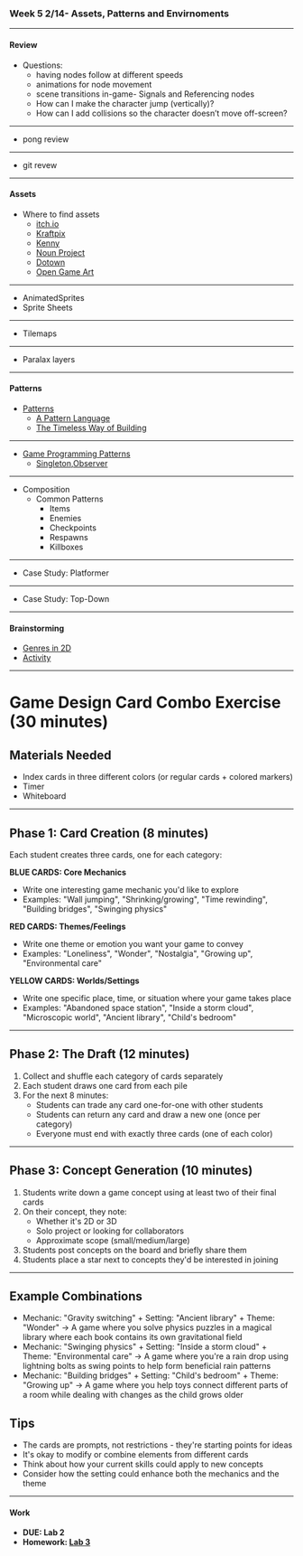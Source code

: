 
### Week 5 2/14- Assets, Patterns and Envirnoments

---

#### Review
- Questions:
  - having nodes follow at different speeds
  - animations for node movement
  - scene transitions in-game- Signals and Referencing nodes
  - How can I make the character jump (vertically)?
  - How can I add collisions so the character doesn’t move off-screen?
---
- pong review
---
- git revew


---

#### Assets
- Where to find assets
  - [itch.io](https://itch.io/game-assets)
  - [Kraftpix](https://craftpix.net/freebies/?utm_campaign=Website&utm_source=gamedev.net&utm_medium=10-free-2d-game-asset-sites)
  - [Kenny](https://kenney.nl/assets)
  - [Noun Project](https://thenounproject.com/)
  - [Dotown](https://dotown.maeda-design-room.net/)
  - [Open Game Art](https://opengameart.org/)
---
- AnimatedSprites
- Sprite Sheets
---
- Tilemaps
---
- Paralax layers
---
#### Patterns
- [Patterns](https://docs.google.com/presentation/d/1Hk9H7u_YFsuF3ZEwK9-Qux65CLM2lkOdccihLV83lz4/edit?usp=sharing) 
  - [A Pattern Language](../../Readings/Alexander_A_Pattern_Language.pdf)
  - [The Timeless Way of Building](../../Readings/The_Timeless_Way_of_Building_Complete.pdf)
---
- [Game Programming Patterns](https://gameprogrammingpatterns.com)
  - [Singleton](https://gameprogrammingpatterns.com/singleton.html),[Observer](https://gameprogrammingpatterns.com/observer.html)
---
- Composition
  - Common Patterns
    - Items 
    - Enemies
    - Checkpoints
    - Respawns
    - Killboxes

---
- Case Study: Platformer
---
- Case Study: Top-Down

---
#### Brainstorming
- [Genres in 2D](https://docs.google.com/presentation/d/1ai6uhVzULKb22SbQ3zjPipXxItFrU2wMqn8B6BJ_dQM/edit)
- [Activity](../../Modules/3D/CapstoneBrainstorm.md)

---
# Game Design Card Combo Exercise (30 minutes)

## Materials Needed
- Index cards in three different colors (or regular cards + colored markers)
- Timer
- Whiteboard

---
## Phase 1: Card Creation (8 minutes)
Each student creates three cards, one for each category:

**BLUE CARDS: Core Mechanics**
- Write one interesting game mechanic you'd like to explore
- Examples: "Wall jumping", "Shrinking/growing", "Time rewinding", "Building bridges", "Swinging physics"

**RED CARDS: Themes/Feelings**
- Write one theme or emotion you want your game to convey
- Examples: "Loneliness", "Wonder", "Nostalgia", "Growing up", "Environmental care"

**YELLOW CARDS: Worlds/Settings**
- Write one specific place, time, or situation where your game takes place
- Examples: "Abandoned space station", "Inside a storm cloud", "Microscopic world", "Ancient library", "Child's bedroom"

---
## Phase 2: The Draft (12 minutes)
1. Collect and shuffle each category of cards separately
2. Each student draws one card from each pile
3. For the next 8 minutes:
   - Students can trade any card one-for-one with other students
   - Students can return any card and draw a new one (once per category)
   - Everyone must end with exactly three cards (one of each color)

---
## Phase 3: Concept Generation (10 minutes)
1. Students write down a game concept using at least two of their final cards
2. On their concept, they note:
   - Whether it's 2D or 3D
   - Solo project or looking for collaborators
   - Approximate scope (small/medium/large)
3. Students post concepts on the board and briefly share them
4. Students place a star next to concepts they'd be interested in joining

---
## Example Combinations
- Mechanic: "Gravity switching" + Setting: "Ancient library" + Theme: "Wonder"
  → A game where you solve physics puzzles in a magical library where each book contains its own gravitational field
- Mechanic: "Swinging physics" + Setting: "Inside a storm cloud" + Theme: "Environmental care"
  → A game where you're a rain drop using lightning bolts as swing points to help form beneficial rain patterns
- Mechanic: "Building bridges" + Setting: "Child's bedroom" + Theme: "Growing up"
  → A game where you help toys connect different parts of a room while dealing with changes as the child grows older

## Tips
- The cards are prompts, not restrictions - they're starting points for ideas
- It's okay to modify or combine elements from different cards
- Think about how your current skills could apply to new concepts
- Consider how the setting could enhance both the mechanics and the theme
---
#### Work
- **DUE: Lab 2**
- **Homework: [Lab 3](/Assignments/Labs/Lab_3.md)**

